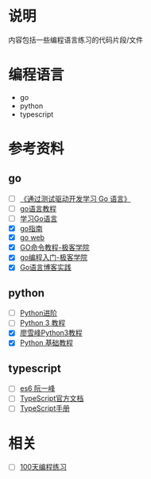 # 说明
内容包括一些编程语言练习的代码片段/文件

# 编程语言
- go
- python
- typescript

# 参考资料
## go
- [ ] [《通过测试驱动开发学习 Go 语言》](https://github.com/studygolang/learn-go-with-tests)
- [ ] [go语言教程](http://www.runoob.com/go/go-tutorial.html)
- [ ] [学习Go语言]()
- [x] [go指南](http://tour.studygolang.com/list)
- [x] [go web](https://github.com/astaxie/build-web-application-with-golang/blob/master/zh/preface.md)
- [x] [GO命令教程-极客学院](http://wiki.jikexueyuan.com/project/go-command-tutorial/)
- [x] [go编程入门-极客学院](http://wiki.jikexueyuan.com/project/the-way-to-go/preface.html)
- [x] [Go语言博客实践](https://github.com/achun/Go-Blog-In-Action)

## python
- [ ] [Python进阶](https://github.com/eastlakeside/interpy-zh/blob/master/SUMMARY.md)
- [ ] [Python 3 教程](http://www.runoob.com/python3/python3-tutorial.html)
- [x] [廖雪峰Python3教程](https://www.liaoxuefeng.com/wiki/0014316089557264a6b348958f449949df42a6d3a2e542c000)
- [x] [Python 基础教程](http://www.runoob.com/python/python-tutorial.html)

## typescript
- [ ] [es6 阮一峰](http://es6.ruanyifeng.com/#docs/intro)
- [ ] [TypeScript官方文档](https://www.tslang.cn/docs/home.html)
- [ ] [TypeScript手册](https://legacy.gitbook.com/book/zhongsp/typescript-handbook/details)

# 相关
- [ ] [100天编程练习](https://github.com/kallaway/100-days-of-code/blob/master/intl/ch/README.md)
